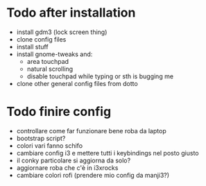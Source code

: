 # Todo after installation

- install gdm3 (lock screen thing)
- clone config files
- install stuff
- install gnome-tweaks and:
	- area touchpad
	- natural scrolling
	- disable touchpad while typing or sth is bugging me
- clone other general config files from dotto

# Todo finire config 
- controllare come far funzionare bene roba da laptop
- bootstrap script?
- colori vari fanno schifo
- cambiare config i3 e mettere tutti i keybindings nel posto giusto
- il conky particolare si aggiorna da solo?
- aggiornare roba che c'è in i3xrocks
- cambiare colori rofi (prendere mio config da manji3?)
